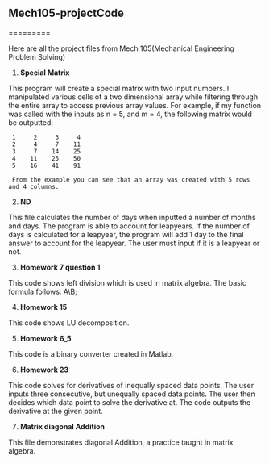 ## Mech105-projectCode
=========

Here are all the project files from Mech 105(Mechanical Engineering Problem Solving)

1.  **Special Matrix**

This program will create a special matrix with two input numbers. I manipulated various cells of a two dimensional array while filtering through the entire array to access previous array values. For example, if my function was called with the inputs as n = 5, and m = 4, the following matrix would be outputted:

     1     2     3     4
     2     4     7    11
     3     7    14    25
     4    11    25    50
     5    16    41    91
     
     From the example you can see that an array was created with 5 rows and 4 columns. 
     
2. **ND** 

This file calculates the number of days when inputted a number of months and days. The program is able to account for leapyears. If the number of days is calculated for a leapyear, the program will add 1 day to the final answer to account for the leapyear. The user must input if it is a leapyear or not.   

3. **Homework 7 question 1** 

This code shows left division which is used in matrix algebra. The basic formula follows: A\B;

4. **Homework 15**

This code shows LU decomposition.

5. **Homework 6_5**

This code is a binary converter created in Matlab. 

6. **Homework 23**

This code solves for derivatives of inequally spaced data points. The user inputs three consecutive, but unequally spaced data points.
The user then decides which data point to solve the derivative at. The code outputs the derivative at the given point. 

7. **Matrix diagonal Addition**

This file demonstrates diagonal Addition, a practice taught in matrix algebra.





